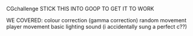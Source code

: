 CGchallenge
STICK THIS INTO GOOP TO GET IT TO WORK

WE COVERED:
colour correction (gamma correction)
random movement
player movement
basic lighting
sound (i accidentally sung a perfect c??)

